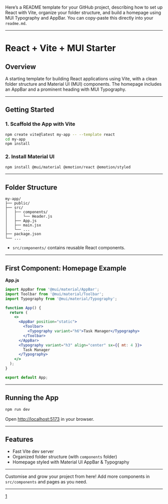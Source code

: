 Here’s a README template for your GitHub project, describing how to set up React with Vite, organize your folder structure, and build a homepage using MUI Typography and AppBar. You can copy-paste this directly into your `readme.md`.

***

# React + Vite + MUI Starter

## Overview

A starting template for building React applications using Vite, with a clean folder structure and Material UI (MUI) components. The homepage includes an AppBar and a prominent heading with MUI Typography.

***

## Getting Started

### 1. Scaffold the App with Vite

```sh
npm create vite@latest my-app -- --template react
cd my-app
npm install
```

### 2. Install Material UI

```sh
npm install @mui/material @emotion/react @emotion/styled
```

***

## Folder Structure

```
my-app/
├── public/
├── src/
│   ├── components/
│   │   └── Header.js
│   ├── App.js
│   ├── main.jsx
│   └── ...
├── package.json
└── ...
```
- `src/components/` contains reusable React components.

***

## First Component: Homepage Example

**App.js**
```jsx
import AppBar from '@mui/material/AppBar';
import Toolbar from '@mui/material/Toolbar';
import Typography from '@mui/material/Typography';

function App() {
  return (
    <>
      <AppBar position="static">
        <Toolbar>
          <Typography variant="h6">Task Manager</Typography>
        </Toolbar>
      </AppBar>
      <Typography variant="h3" align="center" sx={{ mt: 4 }}>
        Task Manager
      </Typography>
    </>
  );
}

export default App;
```

***

## Running the App

```sh
npm run dev
```
Open [http://localhost:5173](http://localhost:5173) in your browser.

***

## Features

- Fast Vite dev server
- Organized folder structure (with `components` folder)
- Homepage styled with Material UI AppBar & Typography

***

Customise and grow your project from here! Add more components in `src/components` and pages as you need.

---

[1](https://ppl-ai-file-upload.s3.amazonaws.com/web/direct-files/attachments/images/114638506/8070afde-b443-4153-9a2b-9220ab0e71d9/Screenshot-201.jpg?AWSAccessKeyId=ASIA2F3EMEYEY664JHCO&Signature=%2BxyjFB%2BJoerxJLul4Q%2FiosTwwqs%3D&x-amz-security-token=IQoJb3JpZ2luX2VjEJn%2F%2F%2F%2F%2F%2F%2F%2F%2F%2FwEaCXVzLWVhc3QtMSJHMEUCIQDnRfp%2Fthle3%2FS8NaZUVx4sjJ7yOhV7DjpgwmVGCItZQQIgRo8V0QpAIHtKr7S%2F5xPwj9Jwr7c2uDmH4u%2FBJSFUO88q8QQIMhABGgw2OTk3NTMzMDk3MDUiDKGg6kY2y8k4bNsELirOBF9BWMuByqLFc%2F5%2BO1odFg1UUx4AiH9PMFDNklGWPLfLUhW7iL2NJA%2BNOfDZp6YdpKt3oW7Yj3ieWzJJwlIE6hDHn8HXnOvUHVlbqGF%2BRav7lKLCPGcsj6zNQFoCTwqTFUE8tTCPXM4590EKU9hHnlnXWs%2FgyvyKJ9BvjlLMe2R%2BeuwG260S%2B8IQGyTHmq8WjRrmPg8VWSl6wxTeEANASS9eWWQe1xf%2BPmkCZI7CejwYmjRNgvsjGd9iBIpmkboASf0%2FuvY1BYDqHUGxG2jpWb05W%2BCzD3F5yQQ3VvMONQu%2BDi%2BChyQz22FGqtimcAYh8jcwIowZqyNEoW2VSfRaJ9zbz2ihGRFcOt%2Bg4hRpMmwURNFrB6HzZip6soYXunUlTVx9Fd%2BQso5AQ74P%2FuX5L3XyR%2BRuN3CX%2FMWQvHMcliTaGxVtYIHod%2F%2FC8ktoNLGP5JypmyJxJICa6J02wqzhQmEat4kOCi6twsDejXKNxD2xf98co3pTgkjWt7dN7tqEZwe%2BxADONsTqVqXNH6Qi7GoMcIdr6Vhix6soZF%2BTB%2BJHblaBYn3ZH58ohsSHftb8Zo27gtqbI%2BTy2ZPszXQfhGbmJ1vzsr2%2F7RxinK84AY%2FyQPvBYL371kR%2FNhfvUDR6i7gI4gIeX7v6c5jqH%2FO3lSQUGPW9Fxp4TLDohfgF3MYzaYwxQoEwe9OqXxcUXbVIBB6dTvW497CWcaVf%2FEInykXkRwZxDLEA68Ra%2FxfWKZwdgJTwU2A97BYhQNH6ld6Pabd7%2FrCbZpvabPVsL7TQMLXN%2BsYGOpoBaBvT5PWMoTrGSgcO6ODsqewPBDnbUS1nhRUUWqfg%2F22M1%2FKrKDgEiv1HIBTsHIzXvRd01y0bFjNHc9PrXsnj7Tht4H0ywjOh2t07Y%2BopK3fRRkTKFEfYUpamz0DOJmxyDhckg5BpOg68cH8rCBiuj0pQbSjq8UzA%2B3VO9zq38KdXVw6iimiXEw2wM68ukAKpnEknMW6DQH%2Bn9Q%3D%3D&Expires=1759424096)
